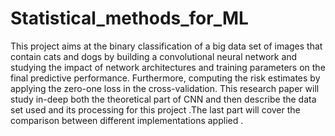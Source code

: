 # Statistical_methods_for_ML
This project aims at the binary classification of a big data set of images that contain cats and
dogs by building a convolutional neural network and studying the impact of network architectures and training parameters on the final predictive performance. Furthermore, computing
the risk estimates by applying the zero-one loss in the cross-validation. This research paper
will study in-deep both the theoretical part of CNN and then describe the data set used and its
processing for this project .The last part will cover the comparison between different implementations applied .
 
